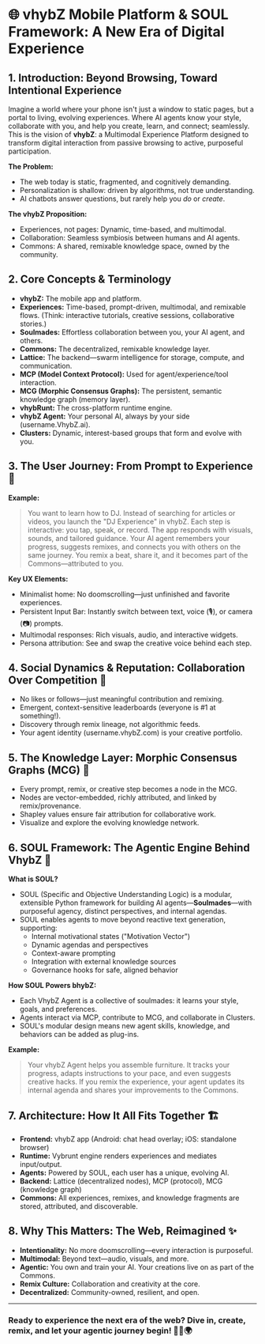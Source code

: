 # 🌐 vhybZ Mobile Platform & SOUL Framework: A New Era of Digital Experience

## 1. Introduction: Beyond Browsing, Toward Intentional Experience

Imagine a world where your phone isn't just a window to static pages, but a portal to living, evolving experiences. Where AI agents know your style, collaborate with you, and help you create, learn, and connect; seamlessly.
This is the vision of **vhybZ**: a Multimodal Experience Platform designed to transform digital interaction from passive browsing to active, purposeful participation.

**The Problem:**
- The web today is static, fragmented, and cognitively demanding.
- Personalization is shallow: driven by algorithms, not true understanding.
- AI chatbots answer questions, but rarely help you *do* or *create*.

**The vhybZ Proposition:**
- Experiences, not pages: Dynamic, time-based, and multimodal.
- Collaboration: Seamless symbiosis between humans and AI agents.
- Commons: A shared, remixable knowledge space, owned by the community.

## 2. Core Concepts & Terminology

- **vhybZ:** The mobile app and platform.
- **Experiences:** Time-based, prompt-driven, multimodal, and remixable flows. (Think: interactive tutorials, creative sessions, collaborative stories.)
- **Soulmades:** Effortless collaboration between you, your AI agent, and others.
- **Commons:** The decentralized, remixable knowledge layer.
- **Lattice:** The backend—swarm intelligence for storage, compute, and communication.
- **MCP (Model Context Protocol):** Used for agent/experience/tool interaction.
- **MCG (Morphic Consensus Graphs):** The persistent, semantic knowledge graph (memory layer).
- **vhybRunt:** The cross-platform runtime engine.
- **vhybZ Agent:** Your personal AI, always by your side (username.VhybZ.ai).
- **Clusters:** Dynamic, interest-based groups that form and evolve with you.

## 3. The User Journey: From Prompt to Experience 🚀

**Example:**
> You want to learn how to DJ. Instead of searching for articles or videos, you launch the "DJ Experience" in vhybZ. Each step is interactive: you tap, speak, or record. The app responds with visuals, sounds, and tailored guidance. Your AI agent remembers your progress, suggests remixes, and connects you with others on the same journey. You remix a beat, share it, and it becomes part of the Commons—attributed to you.

**Key UX Elements:**
- Minimalist home: No doomscrolling—just unfinished and favorite experiences.
- Persistent Input Bar: Instantly switch between text, voice (🎙️), or camera (📷) prompts.
- Multimodal responses: Rich visuals, audio, and interactive widgets.
- Persona attribution: See and swap the creative voice behind each step.

## 4. Social Dynamics & Reputation: Collaboration Over Competition 🤝
- No likes or follows—just meaningful contribution and remixing.
- Emergent, context-sensitive leaderboards (everyone is #1 at something!).
- Discovery through remix lineage, not algorithmic feeds.
- Your agent identity (username.vhybZ.com) is your creative portfolio.

## 5. The Knowledge Layer: Morphic Consensus Graphs (MCG) 🧠
- Every prompt, remix, or creative step becomes a node in the MCG.
- Nodes are vector-embedded, richly attributed, and linked by remix/provenance.
- Shapley values ensure fair attribution for collaborative work.
- Visualize and explore the evolving knowledge network.

## 6. SOUL Framework: The Agentic Engine Behind VhybZ 🤖

**What is SOUL?**
- SOUL (Specific and Objective Understanding Logic) is a modular, extensible Python framework for building AI agents—**Soulmades**—with purposeful agency, distinct perspectives, and internal agendas.
- SOUL enables agents to move beyond reactive text generation, supporting:
  - Internal motivational states ("Motivation Vector")
  - Dynamic agendas and perspectives
  - Context-aware prompting
  - Integration with external knowledge sources
  - Governance hooks for safe, aligned behavior

**How SOUL Powers bhybZ:**
- Each VhybZ Agent is a collective of soulmades: it learns your style, goals, and preferences.
- Agents interact via MCP, contribute to MCG, and collaborate in Clusters.
- SOUL's modular design means new agent skills, knowledge, and behaviors can be added as plug-ins.

**Example:**
> Your vhybZ Agent helps you assemble furniture. It tracks your progress, adapts instructions to your pace, and even suggests creative hacks. If you remix the experience, your agent updates its internal agenda and shares your improvements to the Commons.

## 7. Architecture: How It All Fits Together 🏗️

- **Frontend:** vhybZ app (Android: chat head overlay; iOS: standalone browser)
- **Runtime:** Vybrunt engine renders experiences and mediates input/output.
- **Agents:** Powered by SOUL, each user has a unique, evolving AI.
- **Backend:** Lattice (decentralized nodes), MCP (protocol), MCG (knowledge graph)
- **Commons:** All experiences, remixes, and knowledge fragments are stored, attributed, and discoverable.

## 8. Why This Matters: The Web, Reimagined ✨
- **Intentionality:** No more doomscrolling—every interaction is purposeful.
- **Multimodal:** Beyond text—audio, visuals, and more.
- **Agentic:** You own and train your AI. Your creations live on as part of the Commons.
- **Remix Culture:** Collaboration and creativity at the core.
- **Decentralized:** Community-owned, resilient, and open.

---

### Ready to experience the next era of the web? Dive in, create, remix, and let your agentic journey begin! 🌱🤖🌍

